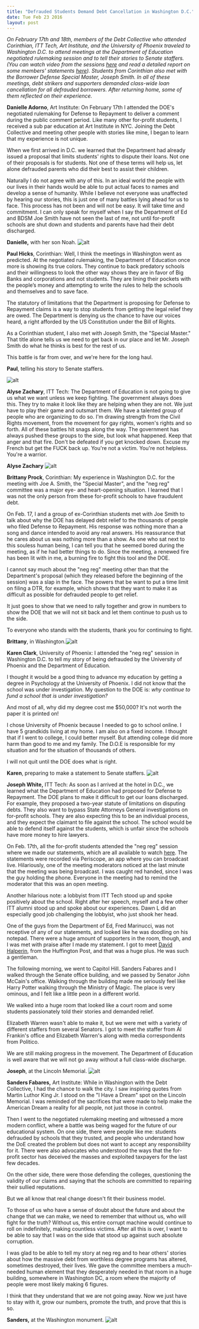 ```yaml
---
title: "Defrauded Students Demand Debt Cancellation in Washington D.C."
date: Tue Feb 23 2016
layout: post
---
```


*On February 17th and 18th, members of the Debt Collective who attended Corinthian, ITT Tech, Art Institute, and the University of Phoenix traveled to Washington D.C. to attend meetings at the Department of Education negotiated rulemaking session and to tell their stories to Senate staffers. (You can watch video from the sessions [here](http://www.youtube.com/playlist?list=PLZeEaRs2q0CnhU3fkdChl4ZRtkrZzt35J) and read a detailed report on some members' statements [here](http://www.huffingtonpost.com/davidhalperin/students-testify-for-profit-colleges-stole-our-futures_b_9259934.html)). Students from Corinthian also met with the Borrower Defense Special Master, Joseph Smith. In all of these meetings, debt strikers and supporters demanded class-wide loan cancellation for all defrauded borrowers. After returning home, some of them reflected on their experience.*


**Danielle Adorno**, Art Institute: On February 17th I attended the DOE's negotiated rulemaking for Defense to Repayment to deliver a comment during the public comment period. Like many other for-profit students, I received a sub par education at Art Institute in NYC. Joining the Debt Collective and meeting other people with stories like mine, I began to learn that my experience is not unique. 

When we first arrived in D.C. we learned that the Department had already issued a proposal that limits students' rights to dispute their loans. Not one of their proposals is for students. Not one of these terms will help us, let alone defrauded parents who did their best to assist their children. 

Naturally I do not agree with any of this. In an ideal world the people with our lives in their hands would be able to put actual faces to names and develop a sense of humanity. While I believe not everyone was unaffected by hearing our stories, this is just one of many battles lying ahead for us to face. This process has not been and will not be easy. It will take time and commitment. I can only speak for myself when I say the Department of Ed and BDSM Joe Smith have not seen the last of me, not until for-profit schools are shut down and students and parents have had their debt discharged.

**Danielle,** with her son Noah. 
![alt](/assets/images/2016/02/danielle6.jpg)


 
**Paul Hicks**, Corinthian: Well, I think the meetings in Washington went as predicted. At the negotiated rulemaking, the Department of Education once more is showing its true colors. They continue to back predatory schools and their willingness to look the other way shows they are in favor of Big Banks and corporations and not students. They are lining their pockets with the people’s money and attempting to write the rules to help the schools and themselves and to save face.  
 
The statutory of limitations that the Department is proposing for Defense to Repayment claims is a way to stop students from getting the legal relief they are owed. The Department is denying us the chance to have our voices heard, a right afforded by the US Constitution under the Bill of Rights.  

As a Corinthian student, I also met with Joseph Smith, the "Special Master." That title alone tells us we need to get back in our place and let Mr. Joseph Smith do what he thinks is best for the rest of us. 

This battle is far from over, and we're here for the long haul.  

**Paul**, telling his story to Senate staffers. 

![alt](/assets/images/2016/02/paul_senate1.jpg) 




**Alyse Zachary**, ITT Tech: The Department of Education is not going to give us what we want unless we keep fighting. The government always does this. They try to make it look like they are helping when they are not. We just have to play their game and outsmart them. We have a talented group of people who are organizing to do so. I'm drawing strength from the Civil Rights movement, from the movement for gay rights, women's rights and so forth. All of these battles hit snags along the way. The government has always pushed these groups to the side, but look what happened. Keep that anger and that fire. Don't be defeated if you get knocked down. Excuse my French but get the FUCK back up. You're not a victim. You're not helpless. You're a warrior. 

**Alyse Zachary** 
![alt](/assets/images/2016/02/alyse_pic2.jpg)



**Brittany Prock**, Corinthian: My experience in Washington D.C. for the meeting with Joe A. Smith, the "Special Master", and the "neg reg" committee was a major eye- and heart-opening situation. I learned that I was not the only person from these for-profit schools to have fraudulent debt. 

On Feb. 17, I and a group of ex-Corinthian students met with Joe Smith to talk about why the DOE has delayed debt relief to the thousands of people who filed Defense to Repayment. His response was nothing more than a song and dance intended to avoid any real answers. His reassurance that he cares about us was nothing more than a show. As one who sat next to this souless human being, I can tell you that he seemed bored during the meeting, as if he had better things to do. Since the meeting, a renewed fire has been lit with in me, a burning fire to fight this tool and the DOE.  

I cannot say much about the "neg reg" meeting other than that the Department's proposal (which they released before the beginning of the session) was a slap in the face. The powers that be want to put a time limit on filing a DTR, for example, which shows that they want to make it as difficult as possible for defrauded people to get relief.  

It just goes to show that we need to rally together and grow in numbers to show the DOE that we will not sit back and let them continue to push us to the side. 

To everyone who stands with the students, thank you for continuing to fight.

**Brittany**, in Washington.![alt](/assets/images/2016/02/brittany3.jpg)



**Karen Clark**, University of Phoenix: I attended the "neg reg" session in Washington D.C. to tell my story of being defrauded by the University of Phoenix and the Department of Education.

I thought it would be a good thing to advance my education by getting a degree in Psychology at the University of Phoenix. I did not know that the school was under investigation. My question to the DOE is: *why continue to fund a school that is under investigation?*

And most of all,  why did my degree cost me $50,000? It's not worth the paper it is printed on!

I chose University of Phoenix because I needed to go to school online. I have 5 grandkids living at my home. I am also on a fixed income. I thought that if I went to college, I could better myself. But attending college did more harm than good to me and my family. The D.O.E is responsible for my situation and for the situation of thousands of others. 

I will not quit until the DOE does what is right. 

**Karen**, preparing to make a statement to Senate staffers.
![alt](/assets/images/2016/02/karenc_dc1.jpg)


**Joseph White,** ITT Tech: As soon as I arrived at the hotel in D.C., we learned what the Department of Education had proposed for Defense to Repayment. The DOE plans to make it difficult to get our loans discharged. For example, they proposed a two-year statute of limitations on disputing debts. They also want to bypass State Attorneys General investigations on for-profit schools. They are also expecting this to be an individual process, and they expect the claimant to file against the school. The school would be able to defend itself against the students, which is unfair since the schools have more money to hire lawyers.  

On Feb. 17th, all the for-profit students attended the "neg reg" session where we made our statements, which are all available to watch [here](http://www.youtube.com/playlist?list=PLZeEaRs2q0CnhU3fkdChl4ZRtkrZzt35J).  The statements were recorded via Periscope, an app where you can broadcast live. Hilariously, one of the meeting moderators noticed at the last minute that the meeting was being broadcast. I was caught red handed, since I was the guy holding the phone. Everyone in the meeting had to remind the moderator that this was an open meeting. 

Another hilarious note: a lobbyist from ITT Tech stood up and spoke positively about the school. Right after her speech, myself and a few other ITT alumni stood up and spoke about our experiences. Dawn L did an especially good job challenging the lobbyist, who just shook her head. 

One of the guys from the Department of Ed, Fred Marinucci, was not receptive of any of our statements, and looked like he was doodling on his notepad. There were a huge amount of supporters in the room, though, and I was met with praise after I made my statement. I got to meet [David Halperin](http://www.huffingtonpost.com/davidhalperin/), from the Huffington Post, and that was a huge plus. He was such a gentleman. 

The following morning, we went to Capitol Hill. Sanders Fabares and I walked through the Senate office building, and we passed by Senator John McCain's office. Walking through the building made me seriously feel like Harry Potter walking through the Ministry of Magic. The place is very ominous, and I felt like a little peon in a different world. 

We walked into a huge room that looked like a court room and some students passionately told their stories and demanded relief. 

Elizabeth Warren wasn't able to make it, but we were met with a variety of different staffers from several Senators. I got to meet the staffer from Al Frankin's office and Elizabeth Warren's along with media correspondents from Politico. 

We are still making progress in the movement. The Department of Education is well aware that we will not go away without a full class-wide discharge. 

**Joseph**, at the Lincoln Memorial. ![alt](/assets/images/2016/02/Joseph1.jpg)

**Sanders Fabares,** Art Institute: While in Washington with the Debt Collective, I had the chance to walk the city. I saw inspiring quotes from Martin Luthor King Jr. I stood on the "I Have a Dream" spot on the Lincoln Memorial. I was reminded of the sacrifices that were made to help make the American Dream a reality for all people, not just those in control. 

Then I went to the negotiated rulemaking meeting and witnessed a more modern conflict, where a battle was being waged for the future of our educational system. On one side, there were people like me: students defrauded by schools that they trusted, and people who understand how the DoE created the problem but does not want to accept any responsibility for it. There were also advocates who understood the ways that the for-profit sector has deceived the masses and exploited taxpayers for the last few decades. 

On the other side, there were those defending the colleges, questioning the validity of our claims and saying that the schools are committed to repairing their sullied reputations.

But we all know that real change doesn't fit their business model. 

To those of us who have a sense of doubt about the future and about the change that we can make, we need to remember that without us, who will fight for the truth? Without us, this entire corrupt machine would continue to roll on indefinitely, making countless victims. After all this is over, I want to be able to say that I was on the side that stood up against such absolute corruption. 

I was glad to be able to tell my story at neg reg and to hear others' stories about how the massive debt from worthless degree programs has altered, sometimes destroyed, their lives. We gave the committee members a much-needed human element that they desperately needed in that room in a huge building, somewhere in Washington DC, a room where the majority of people were most likely making 6 figures. 

I think that they understand that we are not going away. Now we just have to stay with it, grow our numbers, promote the truth, and prove that this is so.

**Sanders,** at the Washington monument. 
![alt](/assets/images/2016/02/sanders_DC1.jpg)









 






